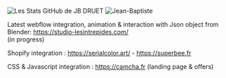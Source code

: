   ![Les Stats GitHub de JB DRUET](https://github-readme-stats.vercel.app/api?username=jibdrt&count_private=true&show_icons=true&theme=radical)
  ![Jean-Baptiste](https://github-readme-stats.vercel.app/api/top-langs/?username=jibdrt&theme=radical&layout=compact)  
  
  Latest webflow integration, animation & interaction with Json object from Blender: https://studio-lesintrepides.com/  
  (in progress)
  
  Shopify integration : https://serialcolor.art/ - 
                        https://superbee.fr
  
  CSS & Javascript integration : https://camcha.fr
  (landing page & offers)
